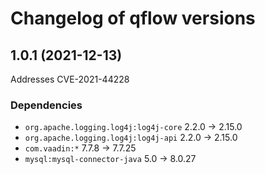 # Changelog of qflow versions

## 1.0.1 (2021-12-13)

Addresses CVE-2021-44228

### Dependencies

* `org.apache.logging.log4j:log4j-core` 2.2.0 -> 2.15.0
* `org.apache.logging.log4j:log4j-api` 2.2.0 -> 2.15.0
* `com.vaadin:*` 7.7.8 -> 7.7.25
* `mysql:mysql-connector-java` 5.0 -> 8.0.27